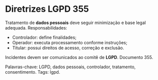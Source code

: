 # Diretrizes LGPD 355

Tratamento de **dados pessoais** deve seguir minimização e base legal adequada.
Responsabilidades:
- Controlador: define finalidades;
- Operador: executa processamento conforme instruções;
- Titular: possui direitos de acesso, correção e exclusão.

Incidentes devem ser comunicados ao comitê de **LGPD**. Documento 355.

Palavras-chave: LGPD, dados pessoais, controlador, tratamento, consentimento.
Tags: lgpd.
